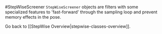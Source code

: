 #StepWiseScreener
`StepWiseScreener` objects are filters with some specialized features to 'fast-forward' through the sampling loop and prevent memory effects in the pose.


Go back to [[StepWise Overview|stepwise-classes-overview]].
